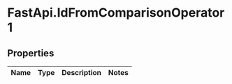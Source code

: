 # FastApi.IdFromComparisonOperator1

## Properties
Name | Type | Description | Notes
------------ | ------------- | ------------- | -------------
